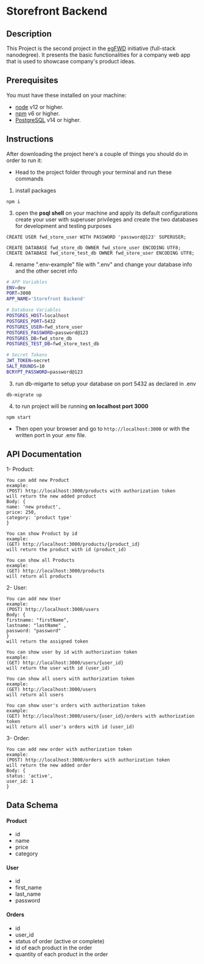 # Storefront Backend

## Description

This Project is the second project in the [egFWD](https://egfwd.com/) initiative (full-stack nanodegree).
It presents the basic functionalities for a company web app that is used to showcase company's product ideas.

## Prerequisites

You must have these installed on your machine:

- [node](https://nodejs.org/en/download/) v12 or higher.
- [npm](https://docs.npmjs.com/downloading-and-installing-node-js-and-npm) v6 or higher.
- [PostgreSQL](https://www.postgresql.org/download/) v14 or higher.

## Instructions

After downloading the project here's a couple of things you should do in order to run it:

- Head to the project folder through your terminal and run these commands

1. install packages

```shell
npm i
```

3. open the **psql shell** on your machine and apply its default configurations  
   create your user with superuser privileges and create the two databases for development and testing purposes

```shell
CREATE USER fwd_store_user WITH PASSWORD 'password@123' SUPERUSER;
```

```shell
CREATE DATABASE fwd_store_db OWNER fwd_store_user ENCODING UTF8;
CREATE DATABASE fwd_store_test_db OWNER fwd_store_user ENCODING UTF8;
```

4. rename ".env-example" file with ".env" and change your database info and the other secret info

```bash
# APP Variables
ENV=dev
PORT=3000
APP_NAME='Storefront Backend'

# Database Variables
POSTGRES_HOST=localhost
POSTGRES_PORT=5432
POSTGRES_USER=fwd_store_user
POSTGRES_PASSWORD=password@123
POSTGRES_DB=fwd_store_db
POSTGRES_TEST_DB=fwd_store_test_db

# Secret Tokens
JWT_TOKEN=secret
SALT_ROUNDS=10
BCRYPT_PASSWORD=password@123
```

3. run db-migarte to setup your database on port 5432 as declared in .env

```shell
db-migrate up
```

4. to run project will be running **on localhost port 3000**

```shell
npm start
```

- Then open your browser and go to `http://localhost:3000` or with the written port in your .env file.

## API Documentation

1- Product:

    You can add new Product
    example:
    (POST) http://localhost:3000/products with authorization token
    will return the new added product
    Body: {
    name: 'new product',
    price: 250,
    category: 'product type'
    }

    You can show Product by id
    example:
    (GET) http://localhost:3000/products/{product_id}
    will return the product with id (product_id)

    You can show all Products
    example:
    (GET) http://localhost:3000/products
    will return all products

2- User:

    You can add new User
    example:
    (POST) http://localhost:3000/users
    Body: {
    firstname: "firstName",
    lastname: "lastName" ,
    password: "password"
    }
    will return the assigned token

    You can show user by id with authorization token
    example:
    (GET) http://localhost:3000/users/{user_id}
    will return the user with id (user_id)

    You can show all users with authorization token
    example:
    (GET) http://localhost:3000/users
    will return all users

    You can show user's orders with authorization token
    example:
    (GET) http://localhost:3000/users/{user_id}/orders with authorization token
    will return all user's orders with id (user_id)

3- Order:

    You can add new order with authorization token
    example:
    (POST) http://localhost:3000/orders with authorization token
    will return the new added order
    Body: {
    status: 'active',
    user_id: 1
    }

## Data Schema

#### Product

- id
- name
- price
- category

#### User

- id
- first_name
- last_name
- password

#### Orders

- id
- user_id
- status of order (active or complete)
- id of each product in the order
- quantity of each product in the order
